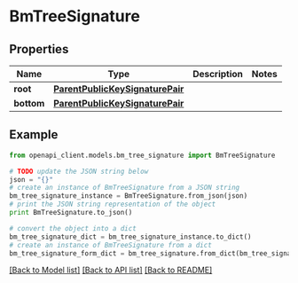 # BmTreeSignature


## Properties

Name | Type | Description | Notes
------------ | ------------- | ------------- | -------------
**root** | [**ParentPublicKeySignaturePair**](ParentPublicKeySignaturePair.md) |  | 
**bottom** | [**ParentPublicKeySignaturePair**](ParentPublicKeySignaturePair.md) |  | 

## Example

```python
from openapi_client.models.bm_tree_signature import BmTreeSignature

# TODO update the JSON string below
json = "{}"
# create an instance of BmTreeSignature from a JSON string
bm_tree_signature_instance = BmTreeSignature.from_json(json)
# print the JSON string representation of the object
print BmTreeSignature.to_json()

# convert the object into a dict
bm_tree_signature_dict = bm_tree_signature_instance.to_dict()
# create an instance of BmTreeSignature from a dict
bm_tree_signature_form_dict = bm_tree_signature.from_dict(bm_tree_signature_dict)
```
[[Back to Model list]](../README.md#documentation-for-models) [[Back to API list]](../README.md#documentation-for-api-endpoints) [[Back to README]](../README.md)


